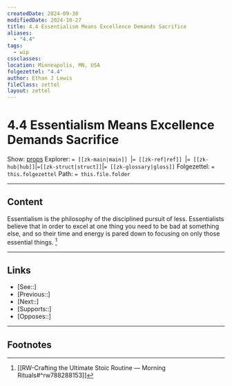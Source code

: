 ```yaml
---
createdDate: 2024-09-30
modifiedDate: 2024-10-27
title: 4.4 Essentialism Means Excellence Demands Sacrifice
aliases:
  - "4.4"
tags:
  - wip
cssclasses: 
location: Minneapolis, MN, USA
folgezettel: "4.4"
author: Ethan J Lewis
fileClass: zettel
layout: zettel
---
```


# 4.4 Essentialism Means Excellence Demands Sacrifice

Show: [props](obsidian://adv-uri?vault=ejl-zk&commandid=properties%3Aopen-local)
Explorer: `= [[zk-main|main]] `|`= [[zk-ref|ref]] `|`= [[zk-hub|hub]]`|`=[[zk-struct|struct]]`|`= [[zk-glossary|gloss]]`
Folgezettel: `= this.folgezettel` 
Path: `= this.file.folder`
- - -

## Content

Essentialism is the philosophy of the disciplined pursuit of less. Essentialists believe that in order to excel at one thing you need to be bad at something else, and so their time and energy is pared down to focusing on only those essential things. [^1]
- - -

## Links

- [See::]
- [Previous::]
- [Next::]
- [Supports::]
- [Opposes::]
- - -

## Footnotes

[^1]: [[RW-Crafting the Ultimate Stoic Routine —  Morning Rituals#^rw788288153]]